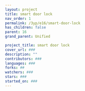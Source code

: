 ```yaml
---
layout: project
title: smart door lock
nav_order: 1
permalink: /3yp/e16/smart-door-lock
has_children: false
parent: 16
grand_parent: Unified

project_title: smart door lock
cover_url: ###
description: ""
contributors: ###
languages: ###
forks: ##
watchers: ###
stars: ###
started_on: ###
---
```

    